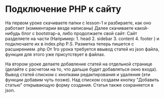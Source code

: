 # Подключение PHP к сайту
На первом уроке скачиваете папки с lesson-1 и разбираете, как оно работает (комментарии везде написаны)
Далее скачиваете какой-нибудь блог с bootstrap-а, либо продолжаете свой сайт:
  Сайт разделяете на части (Например: 1. head
                                      2. sidebar
                                      3. content
                                      4. footer )
  и подключаете их в index.php
P.S. Разметка теперь пишется с расширением .php
От 1го урока требуется ввывод статей из json файла, функция для этого уже присутствует в файлах.

На втором уроке делаете добавление статей на отдельной странице (делайте с расчетом на то, что дальше будет добавляться окно входа).
Вывод статей списком с кнопками редактирования и удаления (эти функции добавим чуть позже). Над списком создаем кнопку "Добавить статью" открывающую форму создания. Статья также сохраняется в json.
